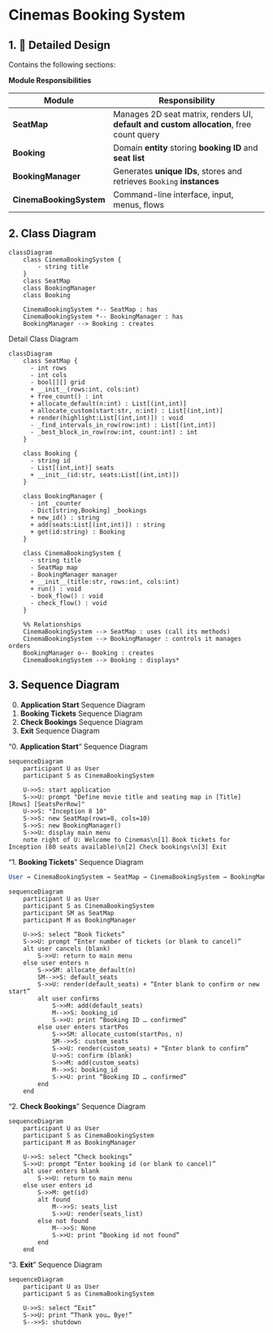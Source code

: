 
# Cinemas Booking System

## 1. 📝 Detailed Design 

Contains the following sections:

**Module Responsibilities**

| Module | Responsibility |
|---|---|
| **SeatMap** | Manages 2D seat matrix, renders UI, **default and custom allocation**, free count query |
| **Booking** | Domain **entity** storing **booking ID** and **seat list** |
| **BookingManager** | Generates **unique IDs**, stores and retrieves `Booking` **instances** |
| **CinemaBookingSystem** | Command-line interface, input, menus, flows |


## 2. Class Diagram

```mermaid
classDiagram
    class CinemaBookingSystem {
        - string title
    }
    class SeatMap
    class BookingManager
    class Booking

    CinemaBookingSystem *-- SeatMap : has
    CinemaBookingSystem *-- BookingManager : has
    BookingManager --> Booking : creates
```

Detail Class Diagram

```mermaid
classDiagram
    class SeatMap {
      - int rows
      - int cols
      - bool[][] grid
      + __init__(rows:int, cols:int)
      + free_count() : int
      + allocate_default(n:int) : List[(int,int)]
      + allocate_custom(start:str, n:int) : List[(int,int)]
      + render(highlight:List[(int,int)]) : void
      - _find_intervals_in_row(row:int) : List[(int,int)]
      - _best_block_in_row(row:int, count:int) : int
    }

    class Booking {
      - string id
      - List[(int,int)] seats
      + __init__(id:str, seats:List[(int,int)])
    }

    class BookingManager {
      - int _counter
      - Dict[string,Booking] _bookings
      + new_id() : string
      + add(seats:List[(int,int)]) : string
      + get(id:string) : Booking
    }

    class CinemaBookingSystem {
      - string title
      - SeatMap map
      - BookingManager manager
      + __init__(title:str, rows:int, cols:int)
      + run() : void
      - book_flow() : void
      - check_flow() : void
    }

    %% Relationships
    CinemaBookingSystem --> SeatMap : uses (call its methods)
    CinemaBookingSystem --> BookingManager : controls it manages orders
    BookingManager o-- Booking : creates
    CinemaBookingSystem --> Booking : displays*
```

## 3. Sequence Diagram 

0. **Application Start** Sequence Diagram 
1. **Booking Tickets** Sequence Diagram 
2. **Check Bookings** Sequence Diagram 
3. **Exit** Sequence Diagram 

“0. **Application Start**” Sequence Diagram

```mermaid
sequenceDiagram
    participant U as User
    participant S as CinemaBookingSystem

    U->>S: start application
    S->>U: prompt "Define movie title and seating map in [Title] [Rows] [SeatsPerRow]"
    U->>S: "Inception 8 10"
    S->>S: new SeatMap(rows=8, cols=10)
    S->>S: new BookingManager()
    S->>U: display main menu
    note right of U: Welcome to Cinemas\n[1] Book tickets for Inception (80 seats available)\n[2] Check bookings\n[3] Exit
```

“1. **Booking Tickets**” Sequence Diagram

```sql
User → CinemaBookingSystem → SeatMap → CinemaBookingSystem → BookingManager → User
```

```mermaid
sequenceDiagram
    participant U as User
    participant S as CinemaBookingSystem
    participant SM as SeatMap
    participant M as BookingManager

    U->>S: select “Book Tickets”
    S->>U: prompt “Enter number of tickets (or blank to cancel)”
    alt user cancels (blank)
        S->>U: return to main menu
    else user enters n
        S->>SM: allocate_default(n)
        SM-->>S: default_seats
        S->>U: render(default_seats) + “Enter blank to confirm or new start”
        alt user confirms
            S->>M: add(default_seats)
            M-->>S: booking_id
            S->>U: print “Booking ID … confirmed”
        else user enters startPos
            S->>SM: allocate_custom(startPos, n)
            SM-->>S: custom_seats
            S->>U: render(custom_seats) + “Enter blank to confirm”
            U->>S: confirm (blank)
            S->>M: add(custom_seats)
            M-->>S: booking_id
            S->>U: print “Booking ID … confirmed”
        end
    end
```

“2. **Check Bookings**” Sequence Diagram

```mermaid
sequenceDiagram
    participant U as User
    participant S as CinemaBookingSystem
    participant M as BookingManager

    U->>S: select “Check bookings”
    S->>U: prompt “Enter booking id (or blank to cancel)”
    alt user enters blank
        S->>U: return to main menu
    else user enters id
        S->>M: get(id)
        alt found
            M-->>S: seats_list
            S->>U: render(seats_list)
        else not found
            M-->>S: None
            S->>U: print “Booking id not found”
        end
    end
```

“3. **Exit**” Sequence Diagram

```mermaid
sequenceDiagram
    participant U as User
    participant S as CinemaBookingSystem

    U->>S: select “Exit”
    S->>U: print “Thank you… Bye!”
    S-->>S: shutdown
```


